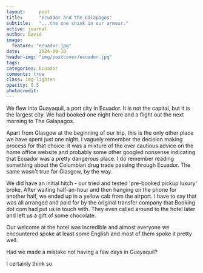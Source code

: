 ```yaml
---
layout:     post
title:      "Ecuador and the Galapagos"
subtitle:   "...the one chink in our armour."
active: journal
author: David
image:
  feature: "ecuador.jpg"
date:       2024-09-10
header-img: "img/postcover/ecuador.jpg"
tags: 
categories: Ecuador
comments: true
class: img-lighten 
opacity: 0.5
photocredit:
---
```


We flew into Guayaquil, a port city in Ecuador. It is not the capital, but it is the largest city. We had booked one night here and a flight out the next morning to The Galapagos.

Apart from Glasgow at the beginning of our trip, this is the only other place we have spent just one night. I vaguely remember the decision making process for that choice: it was a mixture of the over cautious advice on the home office website and probably some other googled nonsense indicating that Ecuador was a pretty dangerous place. I do remember reading something about the Columbian drug trade passing through Ecuador. The same wasn't true for Glasgow, by the way.

We did have an initial hitch - our tried and tested 'pre-booked pickup luxury' broke. After waiting half-an-hour and then hanging on the phone for another half, we ended up in a yellow cab from the airport. I have to say that was all arranged and paid for by the original transfer company that Booking dot com had put us in touch with. They even called around to the hotel later and left us a gift of some chocolate.

Our welcome at the hotel was incredible and almost everyone we encountered spoke at least some English and most of them spoke it pretty well.

Had we made a mistake not having a few days in Guayaquil? 

I certainly think so








